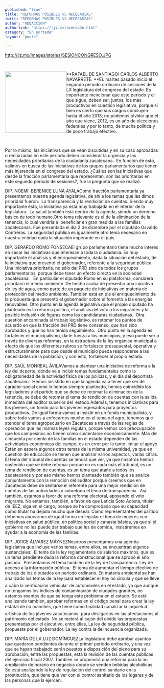 ```yaml
---
published: "true"
title: "REFORMAS POSIBLES VS NECESARIAS"
twitt: "REFORMAS POSIBLES VS NECESARIAS"
author: "REDACCION"
authorlink: "https://ljz.mx/acercade.html"
category: "En portada"
layout: "posts"

---
```

http://ljz.mx/images/stories/SESIONCONGRESO.JPG

   


<img src="http://ljz.mx/images/stories/SESIONCONGRESO.JPG" border="0" width="200" style="float: left;" />**RAFAEL DE SANTIAGO/ CARLOS ALBERTO NAVARRETE. **EL martes pasado inició el segundo periodo ordinario de sesiones de la LX legislatura del congreso del estado. Es importante mencionar que este periodo y el que sigue, deben ser, juntos, los más productivos en cuestión legislativa, porque si bien es cierto que sus cargos concluyen hasta el año 2013; no podemos olvidar que el año que viene, 2012, es un año de elecciones federales y por lo tanto, de mucha política y de poco trabajo efectivo.

 


  Por lo mismo, las iniciativas que se vean discutidas y en su caso aprobadas o rechazadas en este periodo deben considerar la urgencia y las necesidades prioritarias de la ciudadanía zacatecana.  En función de esto, salimos en busca de las iniciativas de los grupos parlamentarios que tienen más injerencia en el congreso del estado. ¿Cuáles son las iniciativas que desde la fracción parlamentaria que representan, son las prioritarias en este segundo periodo de sesiones?, fue la pregunta que se realizó.



  DIP. NOEMÍ  BERENICE LUNA AYALAComo fracción parlamentaria ya presentamos nuestra agenda legislativa, de ahí a los temas que les dimos prioridad fueron:  La transparencia y la rendición de cuentas. Siendo muy importante ésta, la iniciativa ya está muy trabajada en el interior de la legislatura.  La salud también está dentro de la agenda, siendo un derecho básico de todo humano.Otro tema relevante es el de la eliminación de la tenencia, lo cual vendría a  beneficiar en gran medida a las familias zacatecanas. Fue presentada el día 2 de diciembre por el diputado Osvaldo Contreras. La seguridad pública es igualmente otro tema necesario en nuestra entidad dada la situación imperante en el país.



  DIP. GERARDO ROMO FONSECAEl grupo parlamentario tiene mucho interés en sacar las iniciativas que interesan a toda la ciudadanía. Es muy importante el análisis y el enriquecimiento, dada la situación del estado, de la iniciativa que presentó el gobernador, referente a la seguridad pública. Una iniciativa prioritaria, no sólo del PRD sino de todos los grupos parlamentarios, porque debe tener un efecto directo en la sociedad zacatecana.   En particular el diputado Romo en su plataforma, considera prioritario el medio ambiente. De hecho acaba de presentar una iniciativa de ley de agua, como parte de un paquete de iniciativas en materia de protección del medio ambiente. También está en pie el enriquecimiento de la propuesta que presentó el gobernador sobre el fomento a las energías renovables. Otro punto en la agenda legislativa que el propio diputado ha planteado es la reforma política, el análisis del voto a los migrantes y la posible inclusión de figuras como las candidaturas ciudadanas.  Otra cuestión encaminada al trabajo legislativo, es retomar los puntos de acuerdo en que la fracción del PRD tiene consenso, que han sido aprobados y que no han tenido seguimiento.  Otro punto en la agenda es fortalecer el municipalismo, darle fuerza a los municipios, y eso puede ser a través de diversas reformas, en la estructura de la ley orgánica municipal a efecto de que los diferentes rubros se fortalezca presupuestal, operativa y estructuralmente para que desde el municipio pueda responderse a las necesidades de la población, y con esto, fortalecer al propio estado.



  DIP. SAÚL MONREAL ÁVILAVamos a plantear una iniciativa de reforma a la ley del deporte, donde va a incluir temas fundamentales como la obligatoriedad de la actividad física de los policías, y el día del deportista zacatecano.  Hemos insistido en que la agenda va a tener que ser de carácter social como lo hemos siempre planteado, hemos coincidido los legisladores y el partido que se debe de retomar la eliminación de la tenencia, se debe de retomar el tema de rendición de cuentas con la salida inmediata del auditor superior del  estado.Además, tenemos iniciativas para los jóvenes, un fondo para los jóvenes egresados para proyectos productivos. De igual forma vamos a insistir en un fondo municipalista, y sobre todo vamos a enfocarnos mucho en el tema del agro, tenemos que atender el tema agropecuario en Zacatecas a través de las reglas de operación que las mismas leyes regulan, porque vemos con preocupación que los campesinos no tienen cómo sustentarse económicamente. Más del cincuenta por ciento de las familias en el estado dependen de las actividades económicas del campo, es un error por lo tanto limitar el apoyo. Están en espera algunos otros temas de la misma universidad, ya que en cuestión de educación se tienen que analizar varios aspectos, varias cifras.  El tema del tribunal de cuentas se tendrá que ver, ya que nosotros hemos sostenido que se debe retomar porque no es nada más el tribunal, es un tema de rendición de cuentas, es un tema que atañe a todos los zacatecanos y por eso mismo hemos planteado también que se analice conjuntamente con la remoción del auditor porque creemos que en Zacatecas debe de sentarse el referente para una mejor rendición de cuentas de las autoridades y sobretodo el tema de transparencia.  Así también, estamos a favor de una reforma electoral, apoyando el voto migrante. No estamos, también, a favor de que Leticia Soto Acosta, titular de IEEZ, siga en el cargo, porque se ha comprobado que su capacidad como titular ha dejado mucho que desear. Como representantes del partido debemos abocarnos de igual forma en legislar el tema de mujeres con iniciativas en salud pública, en política social y canasta básica, ya que si el gobierno no les puede dar trabajo que les de comida,  insistiremos en ayudar a la economía de las familias.



  DIP. JORGE ÁLVAREZ MÁYNEZNosotros presentamos una agenda legislativa que incluye varios temas, entre ellos, se encuentran algunos sustanciales:  El tema de la ley reglamentaria de salarios máximos, que es un tema pendiente dada la reforma constitucional que se aprobó el año pasado.  Presentamos el tema también de la ley de transparencia. Ley de acceso a la información pública.  El tema de aumentar el tiempo efectivo de trabajo de los diputados en periodo ordinario. En materia ambiental se han analizado los temas de la ley para establecer el hoy no circula y que se lleve a cabo la verificación vehicular de automóviles en el estado, ya que aunque no tengamos los índices de contaminación de ciudades grandes, no estamos exentos de que se tenga este problema en el estado. Se está analizando también, aprobar reformas en el código penal para crear la ley estatal de no manches, que tiene como finalidad canalizar la inquietud artística de los jóvenes zacatecanos  para desligarlos en las afectaciones al patrimonio del estado. No se meterá al cajón del olvido las propuestas presentadas por el ejecutivo, entre ellas, La ley de seguridad pública, propuesta por el gobernador. La ley contra la delincuencia organizada.



  DIP. MARÍA DE LA LUZ DOMÍNGUEZLa legislatura debe aprobar asuntos que quedaron pendientes durante el primer periodo ordinario, y una vez que se hayan trabajado serán puestos a disposición del pleno para su aprobación; entre las propuestas, está la revisión de las cuentas públicas del ejercicio fiscal 2007. También se propondrá una reforma para la no ampliación de horario en negocios donde se venden bebidas alcohólicas. Se está analizando la ley de regulación del control sanitario en la prostitución, que tiene que ver con el control sanitario de los lugares y de las personas que la ejercen.

